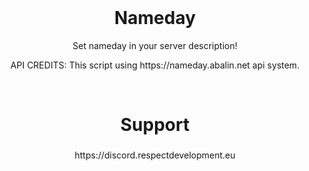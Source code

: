 <br clear="both">

<h1 align="center">Nameday</h1>

<p align="center">Set nameday in your server description!</p>

<p align="center">API CREDITS: This script using https://nameday.abalin.net api system.</p>

<br clear="both">

<h1 align="center">Support</h1>

###

<p align="center">https://discord.respectdevelopment.eu</p>

###



